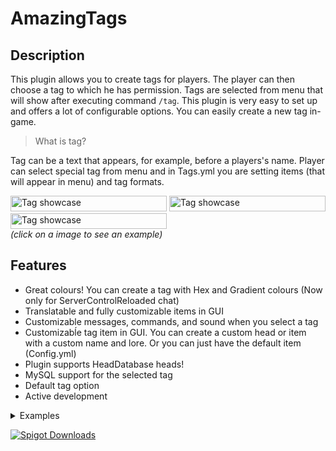 # AmazingTags

## Description

This plugin allows you to create tags for players. The player can then choose a tag to which he has permission. Tags are selected from menu that will show after executing command `/tag`.
This plugin is very easy to set up and offers a lot of configurable options. You can easily create a new tag in-game.

> What is tag?

Tag can be a text that appears, for example, before a players's name. Player can select special tag from menu and in Tags.yml you are setting items (that will appear in menu) and tag formats.

[<img src="https://github.com/TheDevTec/AmazingTags/assets/57571924/35aa66eb-d20c-4db0-a31d-3ffa217cd10b" alt="Tag showcase" width="250" height="25">](Setting-up-Tags#example-1)
[<img src="https://github.com/TheDevTec/AmazingTags/assets/57571924/03138f20-dc7c-414f-943e-ebb31dab1646" alt="Tag showcase" width="250" height="25">](Setting-up-Tags#example-4---custom-head)
[<img src="https://github.com/TheDevTec/AmazingTags/assets/57571924/ab1ce4d6-3a79-4cc0-9ddb-048194628703" alt="Tag showcase" width="250" height="25">](Setting-up-Tags#example-3---boring-type-change) <br>
_(click on a image to see an example)_

## Features

* Great colours! You can create a tag with Hex and Gradient colours (Now only for ServerControlReloaded chat)
* Translatable and fully customizable items in GUI
* Customizable messages, commands, and sound when you select a tag
* Customizabĺe tag item in GUI. You can create a custom head or item with a custom name and lore. Or you can just have the default item (Config.yml)
* Plugin supports HeadDatabase heads!
* MySQL support for the selected tag
* Default tag option
* Active development

<details>
  <summary>Examples</summary>
  <table border="0" rules="none">
    <tr>
      <th width="410">
        <img src="https://i.imgur.com/ASRO2kz.png" alt="Example1" width="354" height="267">
      </th>
      <th width="410">
        <img src="https://i.imgur.com/tef0ttR.png" alt="Example2" width="351" height="267">
      </th>
    </tr>
    <tr>
      <th width="410">
        <img src="https://i.imgur.com/DclrYrb.png" alt="Example3" width="354" height="273">
      </th>
      <th width="410">
        <img src="https://i.imgur.com/g2CN6ry.png" alt="Example4" width="400" height="270">
      </th>
    </tr>
  </table>
</details>

[![Spigot Downloads](https://img.shields.io/badge/dynamic/json.svg?url=https://api.spiget.org/v2/resources/94417&label=Spigot-Downloads&query=$.downloads&colorB=ee8a18&style=flat-square&maxAge=3600)](https://www.spigotmc.org/resources/94417/)
